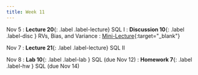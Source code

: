```yaml
---
title: Week 11
---
```



Nov 5
: **Lecture 20**{: .label .label-lecture} SQL I
: **Discussion 10**{: .label .label-disc } RVs, Bias, and Variance
    : [Mini-Lecture](https://youtu.be/bp7-OwxdGwg){:target="_blank"}

Nov 7
: **Lecture 21**{: .label .label-lecture} SQL II


Nov 8
: **Lab 10**{: .label .label-lab }  SQL (due Nov 12)
: **Homework 7**{: .label .label-hw } SQL (due Nov 14)